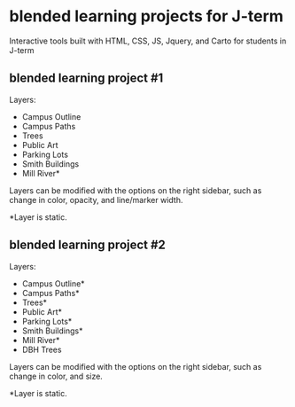 # blended learning projects for J-term

Interactive tools built with HTML, CSS, JS, Jquery, and Carto for students in J-term

## blended learning project #1

Layers:
- Campus Outline
- Campus Paths
- Trees
- Public Art
- Parking Lots
- Smith Buildings
- Mill River*

Layers can be modified with the options on the right sidebar, such as change in color, opacity, and line/marker width. 

*Layer is static.

## blended learning project #2

Layers:
- Campus Outline*
- Campus Paths*
- Trees*
- Public Art*
- Parking Lots*
- Smith Buildings*
- Mill River*
- DBH Trees

Layers can be modified with the options on the right sidebar, such as change in color, and size. 

*Layer is static.